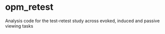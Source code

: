 # opm_retest
Analysis code for the test-retest study across evoked, induced and passive viewing tasks
